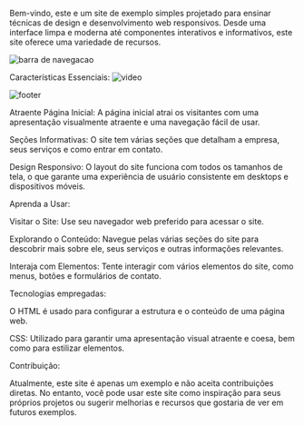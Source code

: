 Bem-vindo, este e um site de exemplo simples projetado para ensinar técnicas de design e desenvolvimento web responsivos. Desde uma interface limpa e moderna até componentes interativos e informativos, este site oferece uma variedade de recursos.

![barra de navegacao](https://github.com/ThiagoDav/minipi/assets/163654698/72d8df08-77cd-460f-b642-708138b00107)

Características Essenciais:
![video](https://github.com/ThiagoDav/minipi/assets/163654698/1897394b-d2d1-4fe5-ae02-b47b49fa9a2c)

![footer](https://github.com/ThiagoDav/minipi/assets/163654698/3d83d858-0347-4297-a353-291519bd1715)


Atraente Página Inicial: A página inicial atrai os visitantes com uma apresentação visualmente atraente e uma navegação fácil de usar.

Seções Informativas: O site tem várias seções que detalham a empresa, seus serviços e como entrar em contato.

Design Responsivo: O layout do site funciona com todos os tamanhos de tela, o que garante uma experiência de usuário consistente em desktops e dispositivos móveis.

Aprenda a Usar: 

Visitar o Site: Use seu navegador web preferido para acessar o site.

Explorando o Conteúdo: Navegue pelas várias seções do site para descobrir mais sobre ele, seus serviços e outras informações relevantes.

Interaja com Elementos: Tente interagir com vários elementos do site, como menus, botões e formulários de contato.

Tecnologias empregadas:

O HTML é usado para configurar a estrutura e o conteúdo de uma página web.

CSS: Utilizado para garantir uma apresentação visual atraente e coesa, bem como para estilizar elementos.

Contribuição:

Atualmente, este site é apenas um exemplo e não aceita contribuições diretas. No entanto, você pode usar este site como inspiração para seus próprios projetos ou sugerir melhorias e recursos que gostaria de ver em futuros exemplos.













